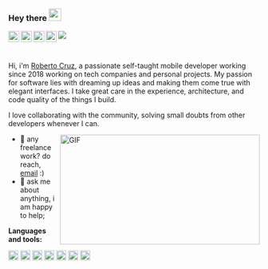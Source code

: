 ### Hey there <img src="https://media.giphy.com/media/hvRJCLFzcasrR4ia7z/giphy.gif" width="25px">

<a href="https://discord.com/users/786300662690218035">
  <img align="left" alt="Roberto's Discord" width="22px" src="https://user-images.githubusercontent.com/61483018/139495710-93812f89-cb8e-48a3-8050-a3a73c8e186d.png" />
</a>
<a href="https://twitter.com/Roberth_Mdz">
  <img align="left" alt="Roberth Mdz | Twitter" width="22px" src="https://user-images.githubusercontent.com/61483018/139498091-bf8cc360-545e-4dc8-b099-38f8cafece10.png" />
</a>
<a href="https://www.linkedin.com/in/roberthmdz/">
  <img align="left" alt="Roberto's LinkedIN" width="22px" src="https://user-images.githubusercontent.com/61483018/139497995-8a529711-2b57-46ca-82d4-5691f14036dc.png" />
</a>
<a href="https://www.instagram.com/roberthmdz/">
  <img align="left" alt="Roberto's Instagram" width="22px" src="https://user-images.githubusercontent.com/61483018/139498335-cba30a36-faac-4938-bd99-8b35b2788a63.png" />
</a>

![](https://visitor-badge.glitch.me/badge?page_id=/RobertoMdz)

<br />

Hi, i'm [Roberto Cruz](https://robertomdz.github.io), a passionate self-taught mobile developer working since 2018 working on tech companies and personal projects. My passion for software lies with dreaming up ideas and making them come true with elegant interfaces. I take great care in the experience, architecture, and code quality of the things I build.

I love collaborating with the community, solving small doubts from other developers whenever I can.

 <img align="right" alt="GIF" src="https://user-images.githubusercontent.com/61483018/139500277-bbb4f3f8-3a32-4e29-af91-56d7c83ef02f.gif?raw=true" width="400" height="220" />
  
- 💼 any freelance work? do reach, [email](mailto:roberto.cr.mendoza@gmail.com) :)
- 💬 ask me about anything, i am happy to help;

**Languages and tools:**  

<img height="20" src="https://user-images.githubusercontent.com/61483018/139509830-38e75522-65df-45cf-8a47-fbff63e82b90.png">
<img height="20" src="https://cdn.jsdelivr.net/gh/devicons/devicon/icons/dart/dart-original.svg">
<img height="20" src="https://cdn.jsdelivr.net/gh/devicons/devicon/icons/android/android-plain.svg">
<img height="20" src="https://cdn.jsdelivr.net/gh/devicons/devicon/icons/kotlin/kotlin-original.svg">
<img height="20" src="https://cdn.jsdelivr.net/gh/devicons/devicon/icons/java/java-original-wordmark.svg">
<img height="20" src="https://cdn.jsdelivr.net/gh/devicons/devicon/icons/firebase/firebase-plain-wordmark.svg">
<img height="20" src="https://cdn.jsdelivr.net/gh/devicons/devicon/icons/git/git-original.svg">




